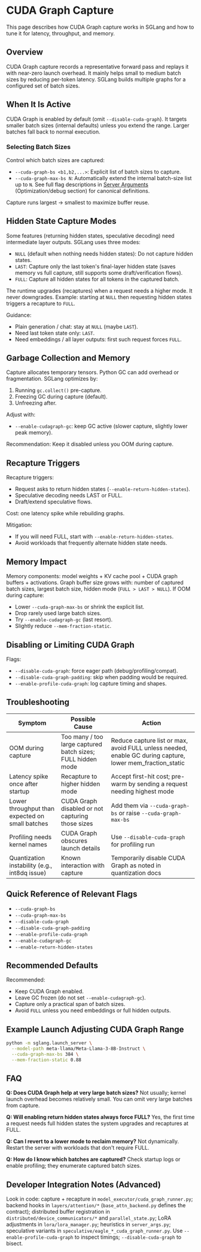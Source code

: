 # CUDA Graph Capture

This page describes how CUDA Graph capture works in SGLang and how to tune it for latency, throughput, and memory.

## Overview
CUDA Graph capture records a representative forward pass and replays it with near-zero launch overhead. It mainly helps small to medium batch sizes by reducing per-token latency. SGLang builds multiple graphs for a configured set of batch sizes.

## When It Is Active
CUDA Graph is enabled by default (omit `--disable-cuda-graph`).
It targets smaller batch sizes (internal defaults) unless you extend the range. Larger batches fall back to normal execution.

### Selecting Batch Sizes
Control which batch sizes are captured:
- `--cuda-graph-bs <b1,b2,...>`: Explicit list of batch sizes to capture.
- `--cuda-graph-max-bs N`: Automatically extend the internal batch-size list up to `N`.
See full flag descriptions in [Server Arguments](server_arguments.md) (Optimization/debug section) for canonical definitions.

Capture runs largest -> smallest to maximize buffer reuse.

## Hidden State Capture Modes
Some features (returning hidden states, speculative decoding) need intermediate layer outputs. SGLang uses three modes:
- `NULL` (default when nothing needs hidden states): Do not capture hidden states.
- `LAST`: Capture only the last token's final-layer hidden state (saves memory vs full capture, still supports some draft/verification flows).
- `FULL`: Capture all hidden states for all tokens in the captured batch.

The runtime upgrades (recaptures) when a request needs a higher mode. It never downgrades. Example: starting at `NULL` then requesting hidden states triggers a recapture to `FULL`.

Guidance:
- Plain generation / chat: stay at `NULL` (maybe `LAST`).
- Need last token state only: `LAST`.
- Need embeddings / all layer outputs: first such request forces `FULL`.

## Garbage Collection and Memory
Capture allocates temporary tensors. Python GC can add overhead or fragmentation. SGLang optimizes by:
1. Running `gc.collect()` pre-capture.
2. Freezing GC during capture (default).
3. Unfreezing after.

Adjust with:
- `--enable-cudagraph-gc`: keep GC active (slower capture, slightly lower peak memory).

Recommendation: Keep it disabled unless you OOM during capture.

## Recapture Triggers
Recapture triggers:
- Request asks to return hidden states (`--enable-return-hidden-states`).
- Speculative decoding needs LAST or FULL.
- Draft/extend speculative flows.

Cost: one latency spike while rebuilding graphs.

Mitigation:
- If you will need FULL, start with `--enable-return-hidden-states`.
- Avoid workloads that frequently alternate hidden state needs.

## Memory Impact
Memory components: model weights + KV cache pool + CUDA graph buffers + activations.
Graph buffer size grows with: number of captured batch sizes, largest batch size, hidden mode (`FULL > LAST > NULL`).
If OOM during capture:
- Lower `--cuda-graph-max-bs` or shrink the explicit list.
- Drop rarely used large batch sizes.
- Try `--enable-cudagraph-gc` (last resort).
- Slightly reduce `--mem-fraction-static`.

## Disabling or Limiting CUDA Graph
Flags:
- `--disable-cuda-graph`: force eager path (debug/profiling/compat).
- `--disable-cuda-graph-padding`: skip when padding would be required.
- `--enable-profile-cuda-graph`: log capture timing and shapes.

## Troubleshooting
| Symptom | Possible Cause | Action |
|--------|----------------|--------|
| OOM during capture | Too many / too large captured batch sizes; FULL hidden mode | Reduce capture list or max, avoid FULL unless needed, enable GC during capture, lower mem_fraction_static |
| Latency spike once after startup | Recapture to higher hidden mode | Accept first-hit cost; pre-warm by sending a request needing highest mode |
| Lower throughput than expected on small batches | CUDA Graph disabled or not capturing those sizes | Add them via `--cuda-graph-bs` or raise `--cuda-graph-max-bs` |
| Profiling needs kernel names | CUDA Graph obscures launch details | Use `--disable-cuda-graph` for profiling run |
| Quantization instability (e.g., int8dq issue) | Known interaction with capture | Temporarily disable CUDA Graph as noted in quantization docs |

## Quick Reference of Relevant Flags
- `--cuda-graph-bs`
- `--cuda-graph-max-bs`
- `--disable-cuda-graph`
- `--disable-cuda-graph-padding`
- `--enable-profile-cuda-graph`
- `--enable-cudagraph-gc`
- `--enable-return-hidden-states`

## Recommended Defaults
Recommended:
- Keep CUDA Graph enabled.
- Leave GC frozen (do not set `--enable-cudagraph-gc`).
- Capture only a practical span of batch sizes.
- Avoid `FULL` unless you need embeddings or full hidden outputs.

## Example Launch Adjusting CUDA Graph Range
```bash
python -m sglang.launch_server \
  --model-path meta-llama/Meta-Llama-3-8B-Instruct \
  --cuda-graph-max-bs 384 \
  --mem-fraction-static 0.88
```

## FAQ
**Q: Does CUDA Graph help at very large batch sizes?**
Not usually; kernel launch overhead becomes relatively small. You can omit very large batches from capture.

**Q: Will enabling return hidden states always force FULL?**
Yes, the first time a request needs full hidden states the system upgrades and recaptures at FULL.

**Q: Can I revert to a lower mode to reclaim memory?**
Not dynamically. Restart the server with workloads that don't require FULL.

**Q: How do I know which batches are captured?**
Check startup logs or enable profiling; they enumerate captured batch sizes.

## Developer Integration Notes (Advanced)
Look in code: capture + recapture in `model_executor/cuda_graph_runner.py`; backend hooks in `layers/attention/*` (`base_attn_backend.py` defines the contract); distributed buffer registration in `distributed/device_communicators/*` and `parallel_state.py`; LoRA adjustments in `lora/lora_manager.py`; heuristics in `server_args.py`; speculative variants in `speculative/eagle_*_cuda_graph_runner.py`. Use `--enable-profile-cuda-graph` to inspect timings; `--disable-cuda-graph` to bisect.

